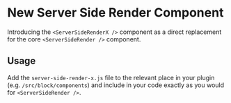 # New Server Side Render Component
Introducing the `<ServerSideRenderX />` component as a direct replacement for the core `<ServerSideRender />` component.

## Usage

Add the `server-side-render-x.js` file to the relevant place in your plugin (e.g. `/src/block/components`) and include in your code exactly as you would for `<ServerSideRender />`.
